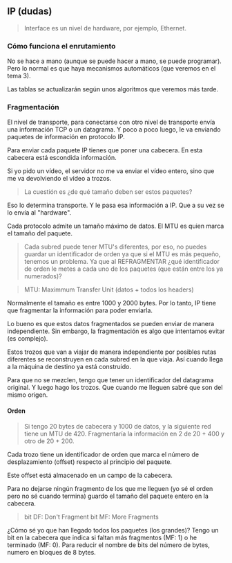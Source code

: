 ## IP (dudas)

> Interface es un nivel de hardware, por ejemplo, Ethernet.

### Cómo funciona el enrutamiento

No se hace a mano (aunque se puede hacer a mano, se puede programar). Pero lo normal es que haya mecanismos automáticos (que veremos en el tema 3).

Las tablas se actualizarán según unos algoritmos que veremos más tarde.

### Fragmentación

El nivel de transporte, para conectarse con otro nivel de transporte envía una información TCP o un datagrama. Y poco a poco luego, le va enviando paquetes de información en protocolo IP.

Para enviar cada paquete IP tienes que poner una cabecera. En esta cabecera está escondida información.

Si yo pido un vídeo, el servidor no me va enviar el vídeo entero, sino que me va devolviendo el vídeo a trozos.

> La cuestión es ¿de qué tamaño deben ser estos paquetes?

Eso lo determina transporte. Y le pasa esa información a IP. Que a su vez se lo envía al "hardware".

Cada protocolo admite un tamaño máximo de datos. El MTU es quien marca el tamaño del paquete.

> Cada subred puede tener MTU's diferentes, por eso, no puedes guardar un identificador de orden ya que si el MTU es más pequeño, tenemos un problema. Ya que al REFRAGMENTAR ¿qué identificador de orden le metes a cada uno de los paquetes (que están entre los ya numerados)?

> MTU: Maximmum Transfer Unit (datos + todos los headers)

Normalmente el tamaño es entre 1000 y 2000 bytes. Por lo tanto, IP tiene que fragmentar la información para poder enviarla.

Lo bueno es que estos datos fragmentados se pueden enviar de manera independiente. Sin embargo, la fragmentación es algo que intentamos evitar (es complejo).

Estos trozos que van a viajar de manera independiente por posibles rutas diferentes se reconstruyen en cada subred en la que viaja. Así cuando llega a la máquina de destino ya está construido.

Para que no se mezclen, tengo que tener un identificador del datagrama original. Y luego hago los trozos. Que cuando me lleguen sabré que son del mismo origen.

#### Orden

> Si tengo 20 bytes de cabecera y 1000 de datos, y la siguiente red tiene un MTU de 420. Fragmentaría la información en 2 de 20 + 400 y otro de 20 + 200.

Cada trozo tiene un identificador de orden que marca el número de desplazamiento (offset) respecto al principio del paquete.

Este offset está almacenado en un campo de la cabecera.

Para no dejarse ningún fragmento de los que me lleguen (yo sé el orden pero no sé cuando termina) guardo el tamaño del paquete entero en la cabecera.

> bit DF: Don't Fragment
> bit MF: More Fragments

¿Cómo sé yo que han llegado todos los paquetes (los grandes)? Tengo un bit en la cabecera que indica si faltan más fragmentos (MF: 1) o he terminado (MF: 0). Para reducir el nombre de bits del número de bytes, numero en bloques de 8 bytes.

